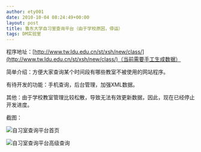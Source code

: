 ```yaml
---
author: ety001
date: 2010-10-04 08:24:49+00:00
layout: post
title: 鲁东大学自习室查询平台（由于学校原因，停运）
tags: DM实验室
---
```


程序地址：[http://www.tw.ldu.edu.cn/st/xsh/new/class/](http://www.tw.ldu.edu.cn/st/xsh/new/class/)（当前需要手工生成数据）

简单介绍：方便大家查询某个时间段有哪些教室不被使用的网站程序。

有待开发的功能：手机查询，后台管理，加强XML数据。

其他：由于学校教室管理比较松散，导致无法有效更新数据，因此，现在已经停止开发进度。

截图：

![自习室查询平台首页](/img/3123.jpg)

![自习室查询平台高级查询](/img/3d123.jpg)

